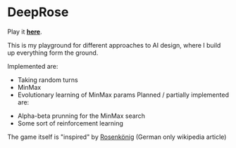 # DeepRose

Play it **[here](https://romanriesen.github.io/DeepRose/)**.



This is my playground for different approaches to AI design, where I build up everything form the ground.


Implemented are:
* Taking random turns
* MinMax
* Evolutionary learning of MinMax params
Planned / partially implemented are:
- Alpha-beta prunning for the MinMax search
- Some sort of reinforcement learning


The game itself is "inspired" by [Rosenkönig](https://de.wikipedia.org/wiki/Rosenk%C3%B6nig)  (German only wikipedia article)
